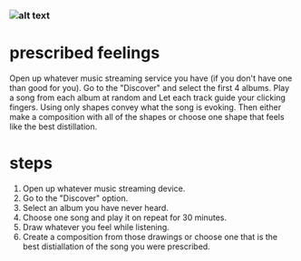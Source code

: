 ### ![alt text](https://d2w9rnfcy7mm78.cloudfront.net/11859007/original_d5a2f1e96422eb5ccd9e8c9a7e15c59b.jpg?1620277753?bc=0)

# prescribed feelings

Open up whatever music streaming service you have (if you don't have one than good for you). Go to the "Discover" and select the first 4 albums. Play a song from each album at random and Let each track guide your clicking fingers. Using only shapes convey what the song is evoking. Then either make a composition with all of the shapes or choose one shape that feels like the best distillation.

# steps

1. Open up whatever music streaming device.
2. Go to the "Discover" option.
3. Select an album you have never heard.
4. Choose one song and play it on repeat for 30 minutes.
5. Draw whatever you feel while listening.
6. Create a composition from those drawings or choose one that is the best distiallation of the song you were prescribed.
